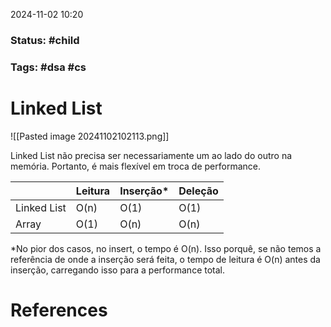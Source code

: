 2024-11-02 10:20

### Status:  #child

### Tags: #dsa #cs

# Linked List
![[Pasted image 20241102102113.png]]

Linked List não precisa ser necessariamente um ao lado do outro na memória.
Portanto, é mais flexível em troca de performance.
 
|             | Leitura | Inserção* | Deleção |
| ----------- | ------- | --------- | ------- |
| Linked List | O(n)    | O(1)      | O(1)    |
| Array       | O(1)    | O(n)      | O(n)    |
*No pior dos casos, no insert, o tempo é O(n). Isso porquê, se não temos a referência de onde a inserção será feita, o tempo de leitura é O(n) antes da inserção, carregando isso para a performance total.




# References










